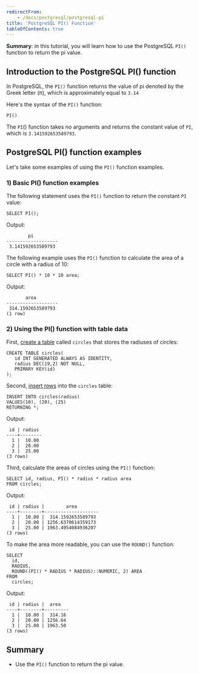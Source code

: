 ```yaml
---
redirectFrom:
    - /docs/postgresql/postgresql-pi
title: 'PostgreSQL PI() Function'
tableOfContents: true
---
```


**Summary**: in this tutorial, you will learn how to use the PostgreSQL `PI()` function to return the pi value.

## Introduction to the PostgreSQL PI() function

In PostgreSQL, the `PI()` function returns the value of pi denoted by the Greek letter (π), which is approximately equal to `3.14`

Here's the syntax of the `PI()` function:

```
PI()
```

The `PI`() function takes no arguments and returns the constant value of `PI`, which is `3.141592653589793`.

## PostgreSQL PI() function examples

Let's take some examples of using the `PI()` function examples.

### 1) Basic PI() function examples

The following statement uses the `PI()` function to return the constant `PI` value:

```
SELECT PI();
```

Output:

```
        pi
-------------------
 3.141592653589793
```

The following example uses the `PI()` function to calculate the area of a circle with a radius of 10:

```
SELECT PI() * 10 * 10 area;
```

Output:

```
       area
-------------------
 314.1592653589793
(1 row)
```

### 2) Using the PI() function with table data

First, [create a table](/docs/postgresql/postgresql-create-table) called `circles` that stores the radiuses of circles:

```
CREATE TABLE circles(
   id INT GENERATED ALWAYS AS IDENTITY,
   radius DEC(19,2) NOT NULL,
   PRIMARY KEY(id)
);
```

Second, [insert rows](/docs/postgresql/postgresql-insert) into the `circles` table:

```
INSERT INTO circles(radius)
VALUES(10), (20), (25)
RETURNING *;
```

Output:

```
 id | radius
----+--------
  1 |  10.00
  2 |  20.00
  3 |  25.00
(3 rows)
```

Third, calculate the areas of circles using the `PI()` function:

```
SELECT id, radius, PI() * radius * radius area
FROM circles;
```

Output:

```
 id | radius |        area
----+--------+--------------------
  1 |  10.00 |  314.1592653589793
  2 |  20.00 | 1256.6370614359173
  3 |  25.00 | 1963.4954084936207
(3 rows)
```

To make the area more readable, you can use the `ROUND()` function:

```
SELECT
  id,
  RADIUS,
  ROUND((PI() * RADIUS * RADIUS)::NUMERIC, 2) AREA
FROM
  circles;
```

Output:

```
 id | radius |  area
----+--------+---------
  1 |  10.00 |  314.16
  2 |  20.00 | 1256.64
  3 |  25.00 | 1963.50
(3 rows)
```

## Summary

- Use the `PI()` function to return the pi value.
